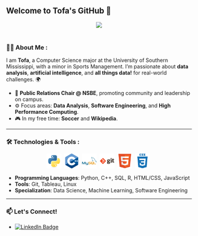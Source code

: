 ## Welcome to Tofa's GitHub 👋  
<div id="header" align="center">
  <img src="https://media.giphy.com/media/qgQUggAC3Pfv687qPC/giphy.gif" width="200"/>
</div>  

<img src="https://komarev.com/ghpvc/?username=Tofa101&style=flat-square&color=blue" align="center" alt=""/>
<!--
<div align="center">
  <img src="https://i.giphy.com/media/v1.Y2lkPTc5MGI3NjExeXFsN3cwNGpob2RiaDQ2ejFmZzRmM214dGFjNG85ZTF2cjNmZW5vaSZlcD12MV9pbnRlcm5hbF9naWZfYnlfaWQmY3Q9Zw/doXBzUFJRxpaUbuaqz/giphy.gif" width="600" height="300"/>
</div>  
-->


### :man_technologist: About Me :  
I am **Tofa**, a Computer Science major at the University of Southern Mississippi, with a minor in Sports Management. I’m passionate about **data analysis**, **artificial intelligence**, and **all things data!** for real-world challenges. 🌍  
 
- 🏢 **Public Relations Chair @ NSBE**, promoting community and leadership on campus.  
- ⚙️ Focus areas: **Data Analysis**, **Software Engineering**, and **High Performance Computing**.  
- 🎮 In my free time: **Soccer** and **Wikipedia**.  

---  

### :hammer_and_wrench: Technologies & Tools :  
<div align="center">
  <img src="https://github.com/devicons/devicon/blob/master/icons/python/python-original.svg" title="Python" alt="Python" width="40" height="40"/>&nbsp;
  <img src="https://github.com/devicons/devicon/blob/master/icons/cplusplus/cplusplus-original.svg" title="C++" alt="C++" width="40" height="40"/>&nbsp;
  <img src="https://github.com/devicons/devicon/blob/master/icons/mysql/mysql-original-wordmark.svg" title="MySQL" alt="MySQL" width="40" height="40"/>&nbsp;
  <img src="https://github.com/devicons/devicon/blob/master/icons/git/git-original-wordmark.svg" title="Git" alt="Git" width="40" height="40"/>&nbsp;
  <img src="https://github.com/devicons/devicon/blob/master/icons/html5/html5-original.svg" title="HTML5" alt="HTML" width="40" height="40"/>&nbsp;
  <img src="https://github.com/devicons/devicon/blob/master/icons/css3/css3-plain-wordmark.svg" title="CSS3" alt="CSS3" width="40" height="40"/>&nbsp;
</div>

- **Programming Languages**: Python, C++, SQL, R, HTML/CSS, JavaScript  
- **Tools**: Git, Tableau, Linux  
- **Specialization**: Data Science, Machine Learning, Software Engineering  

---  

### :mailbox: Let's Connect!  
- [![LinkedIn Badge](https://img.shields.io/badge/LinkedIn-blue?style=flat&logo=linkedin&logoColor=white)](https://linkedin.com/in/jesutofarati-ajala/)  
